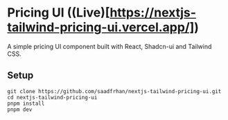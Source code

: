 # Pricing UI ((Live)[https://nextjs-tailwind-pricing-ui.vercel.app/])

A simple pricing UI component built with React, Shadcn-ui and Tailwind CSS.

## Setup

```
git clone https://github.com/saadfrhan/nextjs-tailwind-pricing-ui.git
cd nextjs-tailwind-pricing-ui
pnpm install
pnpm dev
```
